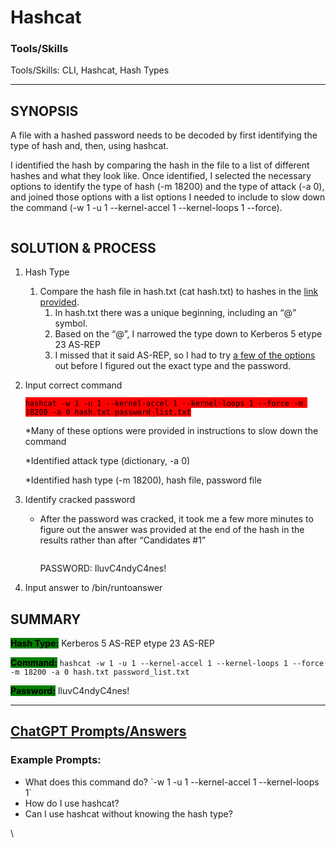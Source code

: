 # Hashcat

### Tools/Skills 

Tools/Skills: CLI, Hashcat, Hash Types

---

## SYNOPSIS

A file with a hashed password needs to be decoded by first identifying the type of hash and, then, using hashcat.&#x20;

I identified the hash by comparing the hash in the file to a list of different hashes and what they look like. Once identified, I selected the necessary options to identify the type of hash (-m 18200) and the type of attack (-a 0), and joined those options with a list options I needed to include to slow down the command (-w 1 -u 1 --kernel-accel 1 --kernel-loops 1 --force).

<figure><img src="https://lh7-us.googleusercontent.com/d8Srh43agpHPGS_isVRMhT6oE62C1agdvJ3Cu3LX0-j0Y2kRoQU57TAbN_6HtBMyc5p1lr_yeOrjzQlNoxEGQxgFOxX1f_YzqQXFhq7oM_Jc7GEWHE8LcQn0zwxqbBRjIc0thjs-qw9LjMyGtPV71aE" alt=""><figcaption></figcaption></figure>

## SOLUTION & PROCESS

1. Hash Type
   1. Compare the hash file in hash.txt (cat hash.txt) to hashes in the [link provided](https://hashcat.net/wiki/doku.php?id=example\_hashes).
      1. In hash.txt there was a unique beginning, including an “@” symbol.
      2. Based on the “@”, I narrowed the type down to Kerberos 5 etype 23 AS-REP
      3. I missed that it said AS-REP, so I had to try [a few of the options ](https://hashcat.net/wiki/doku.php?id=hashcat)out before I figured out the exact type and the password.&#x20;
2.  Input correct command

    <mark style="background-color:red;">`hashcat -w 1 -u 1 --kernel-accel 1 --kernel-loops 1 --force -m 18200 -a 0 hash.txt password_list.txt`</mark>

    \*Many of these options were provided in instructions to slow down the command

    \*Identified attack type (dictionary, -a 0)

    \*Identified hash type (-m 18200), hash file, password file
3. Identify cracked password
   *   After the password was cracked, it took me a few more minutes to figure out the answer was provided at the end of the hash in the results rather than after “Candidates #1”



       <figure><img src="https://lh7-us.googleusercontent.com/juuI71iyuuVLLi6rmforZO1q2AZbhVObHHcFTHvQ7KG2Tc2NysjX4jNZFnayP19YOWOOdja_ZdPmH5s5y_1ZCVNXyqP0j8AYj2m8xNHE6w1ZuEZOmx57pwGuRFeZo0LiT_4qdz-MRJlJwcPQLULdJW4" alt=""><figcaption></figcaption></figure>

       PASSWORD: IluvC4ndyC4nes!
4. Input answer to /bin/runtoanswer

## SUMMARY

<mark style="background-color:green;">**Hash Type:**</mark> Kerberos 5 AS-REP etype 23 AS-REP

<mark style="background-color:green;">**Command:**</mark> `hashcat -w 1 -u 1 --kernel-accel 1 --kernel-loops 1 --force -m 18200 -a 0 hash.txt password_list.txt`

<mark style="background-color:green;">**Password:**</mark> IluvC4ndyC4nes!

***

## [ChatGPT Prompts/Answers](https://chat.openai.com/share/3d94d83c-6950-4999-88c9-143a5e45fbb5)

### Example Prompts:

* What does this command do? \`-w 1 -u 1 --kernel-accel 1 --kernel-loops 1\`
* How do I use hashcat?
* Can I use hashcat without knowing the hash type?

\
